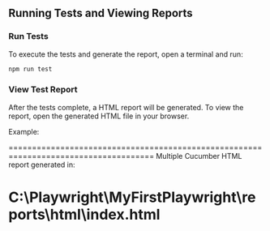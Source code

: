 ## Running Tests and Viewing Reports

### Run Tests
To execute the tests and generate the report, open a terminal and run:

```bash
npm run test
```

### View Test Report
After the tests complete, a HTML report will be generated.
To view the report, open the generated HTML file in your browser.

Example:

=====================================================================================
Multiple Cucumber HTML report generated in:

C:\Playwright\MyFirstPlaywright\reports\html\index.html
=====================================================================================